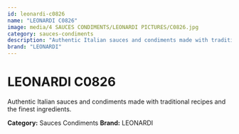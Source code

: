 ```yaml
---
id: leonardi-c0826
name: "LEONARDI C0826"
image: media/4 SAUCES CONDIMENTS/LEONARDI PICTURES/C0826.jpg
category: sauces-condiments
description: "Authentic Italian sauces and condiments made with traditional recipes and the finest ingredients."
brand: "LEONARDI"
---
```


# LEONARDI C0826

Authentic Italian sauces and condiments made with traditional recipes and the finest ingredients.

**Category:** Sauces Condiments
**Brand:** LEONARDI
